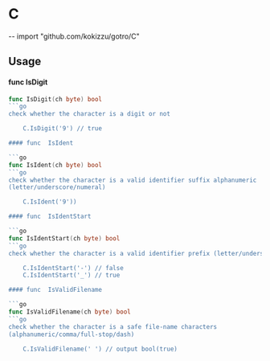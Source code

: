 # C
--
    import "github.com/kokizzu/gotro/C"


## Usage

#### func  IsDigit

```go
func IsDigit(ch byte) bool
```go
check whether the character is a digit or not

    C.IsDigit('9') // true

#### func  IsIdent

```go
func IsIdent(ch byte) bool
```go
check whether the character is a valid identifier suffix alphanumeric
(letter/underscore/numeral)

    C.IsIdent('9'))

#### func  IsIdentStart

```go
func IsIdentStart(ch byte) bool
```go
check whether the character is a valid identifier prefix (letter/underscore)

    C.IsIdentStart('-') // false
    C.IsIdentStart('_') // true

#### func  IsValidFilename

```go
func IsValidFilename(ch byte) bool
```go
check whether the character is a safe file-name characters
(alphanumeric/comma/full-stop/dash)

    C.IsValidFilename(' ') // output bool(true)
